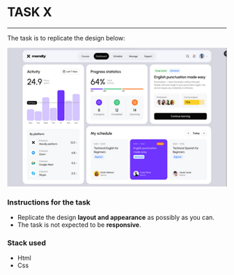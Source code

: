 # TASK X

---

The task is to replicate the design below:

![Design](./Asset/task.png)

### Instructions for the task

- Replicate the design  **layout and appearance** as possibly as you can.
- The task is not expected to be **responsive**.

### Stack used

- Html
- Css
